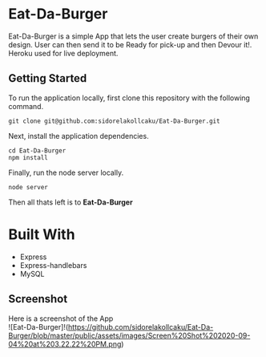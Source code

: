# Eat-Da-Burger
Eat-Da-Burger is a simple App that lets the user create burgers of their own design. User can then send it to be Ready for pick-up and then Devour it!. Heroku used for live deployment. 

## Getting Started
To run the application locally, first clone this repository with the following command.

```
git clone git@github.com:sidorelakollcaku/Eat-Da-Burger.git
```
Next, install the application dependencies.

``` 
cd Eat-Da-Burger 
npm install 
```
Finally, run the node server locally.

```
node server
```
Then all thats left is to **Eat-Da-Burger**

# Built With
* Express
* Express-handlebars
* MySQL
## Screenshot
Here is a screenshot of the App
<br>
![Eat-Da-Burger]!(https://github.com/sidorelakollcaku/Eat-Da-Burger/blob/master/public/assets/images/Screen%20Shot%202020-09-04%20at%203.22.22%20PM.png)
